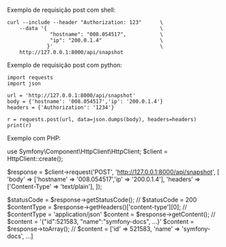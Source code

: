 Exemplo de requisição post com shell:

    curl --include --header "Authorization: 123"      \
        --data '{                                     \
                  "hostname": "008.054517",           \
                  "ip": "200.0.1.4"                   \
                 }'                                   \
        http://127.0.0.1:8000/api/snapshot

Exemplo de requisição post com python:

    import requests
    import json

    url = 'http://127.0.0.1:8000/api/snapshot'
    body = {'hostname': '008.054517','ip': '200.0.1.4'}
    headers = {'Authorization': '1234'}

    r = requests.post(url, data=json.dumps(body), headers=headers)
    print(r)

Exemplo com PHP:

use Symfony\Component\HttpClient\HttpClient;
$client = HttpClient::create();

$response = $client->request('POST', 'http://127.0.0.1:8000/api/snapshot', [
    'body' => ['hostname' => '008.054517','ip' => '200.0.1.4'],
    'headers' => ['Content-Type' => 'text/plain'],
]);


$statusCode = $response->getStatusCode();
// $statusCode = 200
$contentType = $response->getHeaders()['content-type'][0];
// $contentType = 'application/json'
$content = $response->getContent();
// $content = '{"id":521583, "name":"symfony-docs", ...}'
$content = $response->toArray();
// $content = ['id' => 521583, 'name' => 'symfony-docs', ...]
